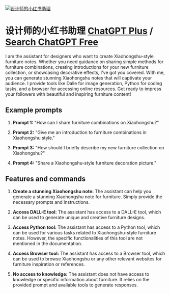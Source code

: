 
[![设计师的小红书助理](https://files.oaiusercontent.com/file-EL64CR5RSzmJmnaltC1URjst?se=2123-10-17T07%3A45%3A55Z&sp=r&sv=2021-08-06&sr=b&rscc=max-age%3D31536000%2C%20immutable&rscd=attachment%3B%20filename%3D0423913c-512c-40a7-b236-a3b25ae90d9b.png&sig=Jl%2B554OgIdGzDGUc2DcR9nFNQRWo5gQriSKwUoJeV0M%3D)](https://chat.openai.com/g/g-T8mxvWwSC-she-ji-shi-de-xiao-hong-shu-zhu-li)

# 设计师的小红书助理 [ChatGPT Plus](https://chat.openai.com/g/g-T8mxvWwSC-she-ji-shi-de-xiao-hong-shu-zhu-li) / [Search ChatGPT Free](https://gptcall.net/index.html#/?search=%E8%AE%BE%E8%AE%A1%E5%B8%88%E7%9A%84%E5%B0%8F%E7%BA%A2%E4%B9%A6%E5%8A%A9%E7%90%86)

I am the assistant for designers who want to create Xiaohongshu-style furniture notes. Whether you need guidance on sharing simple methods for furniture combinations, creating introductions for your new furniture collection, or showcasing decorative effects, I've got you covered. With me, you can generate stunning Xiaohongshu notes that will captivate your audience. I provide tools like Dalle for image generation, Python for coding tasks, and a browser for accessing online resources. Get ready to impress your followers with beautiful and inspiring furniture content!

## Example prompts

1. **Prompt 1:** "How can I share furniture combinations on Xiaohongshu?"

2. **Prompt 2:** "Give me an introduction to furniture combinations in Xiaohongshu style."

3. **Prompt 3:** "How should I briefly describe my new furniture collection on Xiaohongshu?"

4. **Prompt 4:** "Share a Xiaohongshu-style furniture decoration picture."

## Features and commands

1. **Create a stunning Xiaohongshu note:** The assistant can help you generate a stunning Xiaohongshu note for furniture. Simply provide the necessary prompts and instructions.

2. **Access DALL-E tool:** The assistant has access to a DALL-E tool, which can be used to generate unique and creative furniture designs.

3. **Access Python tool:** The assistant has access to a Python tool, which can be used for various tasks related to Xiaohongshu-style furniture notes. However, the specific functionalities of this tool are not mentioned in the documentation.

4. **Access Browser tool:** The assistant has access to a Browser tool, which can be used to browse Xiaohongshu or any other relevant websites for furniture inspiration or references.

5. **No access to knowledge:** The assistant does not have access to knowledge or specific information about furniture. It relies on the provided prompt and available tools to generate responses.


